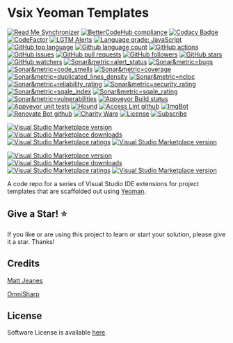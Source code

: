 # Vsix Yeoman Templates
 
<!--BadgesSTART-->
<!-- Powered by https://github.com/GregTrevellick/ReadMeSynchronizer -->
[![Read Me Synchronizer](https://img.shields.io/badge/-powered%20by%20ReadMeSynchronizer-brightgreen.svg)](https://github.com/GregTrevellick/ReadMeSynchronizer)
[![BetterCodeHub compliance](https://bettercodehub.com/edge/badge/GregTrevellick/VsixYeomanTemplates?branch=master)](https://bettercodehub.com/results/GregTrevellick/VsixYeomanTemplates)
[![Codacy Badge](https://api.codacy.com/project/badge/Grade/e61c4dba8261497fb447379730e97a25)](https://www.codacy.com/project/gtrevellick/VsixYeomanTemplates/dashboard?utm_source=github.com&amp;utm_medium=referral&amp;utm_content=GregTrevellick/VsixYeomanTemplates&amp;utm_campaign=Badge_Grade_Dashboard)
 [![CodeFactor](https://www.codefactor.io/repository/github/GregTrevellick/VsixYeomanTemplates/badge)](https://www.codefactor.io/repository/github/GregTrevellick/VsixYeomanTemplates)
  [![LGTM Alerts](https://img.shields.io/lgtm/alerts/g/GregTrevellick/VsixYeomanTemplates.svg?logo=lgtm&logoWidth=18)](https://lgtm.com/projects/g/GregTrevellick/VsixYeomanTemplates/alerts/)
[![Language grade: JavaScript](https://img.shields.io/lgtm/grade/javascript/g/GregTrevellick/VsixYeomanTemplates.svg?logo=lgtm&logoWidth=18)](https://lgtm.com/projects/g/GregTrevellick/VsixYeomanTemplates/context:javascript)
[![GitHub top language](https://img.shields.io/github/languages/top/GregTrevellick/VsixYeomanTemplates.svg)](https://github.com/GregTrevellick/VsixYeomanTemplates)
[![Github language count](https://img.shields.io/github/languages/count/GregTrevellick/VsixYeomanTemplates.svg)](https://github.com/GregTrevellick/VsixYeomanTemplates)
[![GitHub actions](https://github.com/GregTrevellick/VsixYeomanTemplates/workflows/.NET%20Core/badge.svg)](https://github.com/GregTrevellick/VsixYeomanTemplates/actions)
[![GitHub issues](https://img.shields.io/github/issues-raw/GregTrevellick/VsixYeomanTemplates.svg)](https://github.com/GregTrevellick/VsixYeomanTemplates/issues)
[![GitHub pull requests](https://img.shields.io/github/issues-pr-raw/GregTrevellick/VsixYeomanTemplates.svg)](https://github.com/GregTrevellick/VsixYeomanTemplates/pulls)
[![GitHub followers](https://img.shields.io/github/followers/GregTrevellick.svg)](https://github.com/GregTrevellick?tab=followers)
[![GitHub stars](https://img.shields.io/github/stars/GregTrevellick/VsixYeomanTemplates.svg)](https://github.com/GregTrevellick/VsixYeomanTemplates)
[![GitHub watchers](https://img.shields.io/github/watchers/GregTrevellick/VsixYeomanTemplates.svg)](https://github.com/GregTrevellick/VsixYeomanTemplates/watchers)
[![Sonar&metric=alert_status](https://sonarcloud.io/api/project_badges/measure?project=VsixYeomanTemplates&metric=alert_status)](https://sonarcloud.io/dashboard?id=VsixYeomanTemplates)
[![Sonar&metric=bugs](https://sonarcloud.io/api/project_badges/measure?project=VsixYeomanTemplates&metric=bugs)](https://sonarcloud.io/component_measures?id=VsixYeomanTemplates&metric=bugs)
[![Sonar&metric=code_smells](https://sonarcloud.io/api/project_badges/measure?project=VsixYeomanTemplates&metric=code_smells)](https://sonarcloud.io/component_measures?id=VsixYeomanTemplates&metric=code_smells)
[![Sonar&metric=coverage](https://sonarcloud.io/api/project_badges/measure?project=VsixYeomanTemplates&metric=coverage)](https://sonarcloud.io/component_measures?id=VsixYeomanTemplates&metric=Coverage)
[![Sonar&metric=duplicated_lines_density](https://sonarcloud.io/api/project_badges/measure?project=VsixYeomanTemplates&metric=duplicated_lines_density)](https://sonarcloud.io/component_measures?id=VsixYeomanTemplates&metric=duplicated_lines)
[![Sonar&metric=ncloc](https://sonarcloud.io/api/project_badges/measure?project=VsixYeomanTemplates&metric=ncloc)](https://sonarcloud.io/component_measures?id=VsixYeomanTemplates&metric=ncloc)
[![Sonar&metric=reliability_rating](https://sonarcloud.io/api/project_badges/measure?project=VsixYeomanTemplates&metric=reliability_rating)](https://sonarcloud.io/component_measures?id=VsixYeomanTemplates&metric=reliability_rating)
[![Sonar&metric=security_rating](https://sonarcloud.io/api/project_badges/measure?project=VsixYeomanTemplates&metric=security_rating)](https://sonarcloud.io/component_measures?id=VsixYeomanTemplates&metric=security_rating)
[![Sonar&metric=sqale_index](https://sonarcloud.io/api/project_badges/measure?project=VsixYeomanTemplates&metric=sqale_index)](https://sonarcloud.io/component_measures?id=VsixYeomanTemplates&metric=sqale_index)
[![Sonar&metric=sqale_rating](https://sonarcloud.io/api/project_badges/measure?project=VsixYeomanTemplates&metric=sqale_rating)](https://sonarcloud.io/component_measures?id=VsixYeomanTemplates&metric=sqale_rating)
[![Sonar&metric=vulnerabilities](https://sonarcloud.io/api/project_badges/measure?project=VsixYeomanTemplates&metric=vulnerabilities)](https://sonarcloud.io/component_measures?id=VsixYeomanTemplates&metric=vulnerabilities)
[![Appveyor Build status](https://ci.appveyor.com/api/projects/status/am8i6aama94x7yma?svg=true)](https://ci.appveyor.com/project/GregTrevellick/VsixYeomanTemplates)
[![Appveyor unit tests](https://img.shields.io/appveyor/tests/GregTrevellick/VsixYeomanTemplates.svg)](https://ci.appveyor.com/project/GregTrevellick/VsixYeomanTemplates/build/tests)
 [![Hound](https://img.shields.io/badge/hound_ci-checked-brightgreen.svg)](https://houndci.com/)
[![Access Lint github](https://img.shields.io/badge/a11y-checked-brightgreen.svg)](https://www.accesslint.com)
[![ImgBot](https://img.shields.io/badge/images-optimized-brightgreen.svg)](https://imgbot.net/)
[![Renovate Bot github](https://img.shields.io/badge/renovatebot-checked-brightgreen.svg)](https://renovatebot.com/)
[![Charity Ware](https://img.shields.io/badge/charity%20ware-thank%20you-brightgreen.svg)](https://github.com/GregTrevellick/MiscellaneousArtefacts/wiki/Charity-Ware)
[![License](https://img.shields.io/github/license/gittools/gitlink.svg)](/LICENSE.txt)
[![Subscribe](https://img.shields.io/badge/subscribe%20to%20receive%20notificatons-grey.svg)](https://github.com/GregTrevellick/VsixYeomanTemplates/subscription)
 
[![Visual Studio Marketplace version](https://img.shields.io/badge/-AngularBasicVsix-%23e2165e.svg)](https://marketplace.visualstudio.com/items?itemName=GregTrevellick.AngularBasicVsix)
[![Visual Studio Marketplace downloads](https://vsmarketplacebadge.apphb.com/installs/GregTrevellick.AngularBasicVsix.svg)](https://marketplace.visualstudio.com/items?itemName=GregTrevellick.AngularBasicVsix)
[![Visual Studio Marketplace ratings](https://vsmarketplacebadge.apphb.com/rating/GregTrevellick.AngularBasicVsix.svg)](https://marketplace.visualstudio.com/items?itemName=GregTrevellick.AngularBasicVsix)
[![Visual Studio Marketplace version](https://vsmarketplacebadge.apphb.com/version/GregTrevellick.AngularBasicVsix.svg)](https://marketplace.visualstudio.com/items?itemName=GregTrevellick.AngularBasicVsix)


[![Visual Studio Marketplace version](https://img.shields.io/badge/-OmniSharpAspNetVsix-%23e2165e.svg)](https://marketplace.visualstudio.com/items?itemName=GregTrevellick.OmniSharpAspNetVsix)
[![Visual Studio Marketplace downloads](https://vsmarketplacebadge.apphb.com/installs/GregTrevellick.OmniSharpAspNetVsix.svg)](https://marketplace.visualstudio.com/items?itemName=GregTrevellick.OmniSharpAspNetVsix)
[![Visual Studio Marketplace ratings](https://vsmarketplacebadge.apphb.com/rating/GregTrevellick.OmniSharpAspNetVsix.svg)](https://marketplace.visualstudio.com/items?itemName=GregTrevellick.OmniSharpAspNetVsix)
[![Visual Studio Marketplace version](https://vsmarketplacebadge.apphb.com/version/GregTrevellick.OmniSharpAspNetVsix.svg)](https://marketplace.visualstudio.com/items?itemName=GregTrevellick.OmniSharpAspNetVsix)



<!--BadgesEND-->

A code repo for a series of Visual Studio IDE extensions for project templates that are scaffolded out using [Yeoman](https://yeoman.io/).

## Give a Star! :star:
If you like or are using this project to learn or start your solution, please give it a star. Thanks!

## Credits

[Matt Jeanes](https://github.com/MattJeanes/AngularBasic)

[OmniSharp](https://github.com/OmniSharp/generator-aspnet)

## License

Software License is available [here](/LICENSE.txt).
